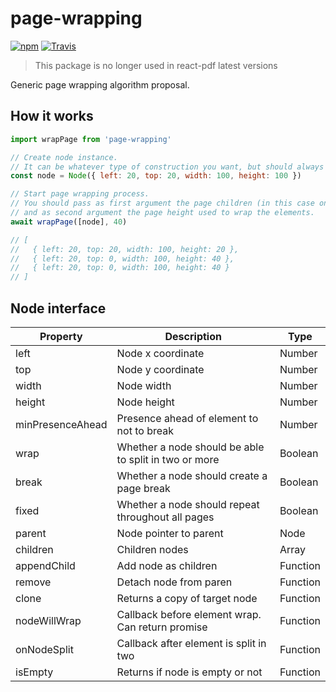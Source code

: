# page-wrapping

[![npm](https://img.shields.io/npm/v/page-wrapping.svg)](https://www.npmjs.com/package/page-wrapping)
[![Travis](https://img.shields.io/travis/react-pdf/page-wrapping.svg)](https://travis-ci.org/react-pdf/page-wrapping)

> This package is no longer used in react-pdf latest versions

Generic page wrapping algorithm proposal.

## How it works

```js
import wrapPage from 'page-wrapping'

// Create node instance.
// It can be whatever type of construction you want, but should always if support Node interface (see below).
const node = Node({ left: 20, top: 20, width: 100, height: 100 })

// Start page wrapping process.
// You should pass as first argument the page children (in this case only one node),
// and as second argument the page height used to wrap the elements.
await wrapPage([node], 40)

// [
//   { left: 20, top: 20, width: 100, height: 20 },
//   { left: 20, top: 0, width: 100, height: 40 },
//   { left: 20, top: 0, width: 100, height: 40 }
// ]
```

## Node interface

| Property         | Description                                           | Type        |
| ---------------- | ----------------------------------------------------- | ----------- |
| left             | Node x coordinate                                     | Number      |
| top              | Node y coordinate                                     | Number      |
| width            | Node width                                            | Number      |
| height           | Node height                                           | Number      |
| minPresenceAhead | Presence ahead of element to not to break             | Number      |
| wrap             | Whether a node should be able to split in two or more | Boolean     |
| break            | Whether a node should create a page break             | Boolean     |
| fixed            | Whether a node should repeat throughout all pages     | Boolean     |
| parent           | Node pointer to parent                                | Node        |
| children         | Children nodes                                        | Array<Node> |
| appendChild      | Add node as children                                  | Function    |
| remove           | Detach node from paren                                | Function    |
| clone            | Returns a copy of target node                         | Function    |
| nodeWillWrap     | Callback before element wrap. Can return promise      | Function    |
| onNodeSplit      | Callback after element is split in two                | Function    |
| isEmpty          | Returns if node is empty or not                       | Function    |
